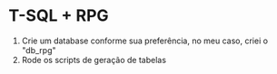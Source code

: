 # T-SQL + RPG

1. Crie um database conforme sua preferência, no meu caso, criei o "db_rpg"
2. Rode os scripts de geração de tabelas
